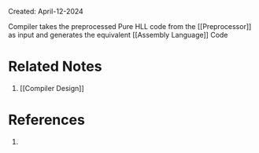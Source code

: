 Created: April-12-2024

Compiler takes the preprocessed Pure HLL code from the [[Preprocessor]] as input and generates the equivalent [[Assembly Language]] Code

# Related Notes

1. [[Compiler Design]]
# References

1. 